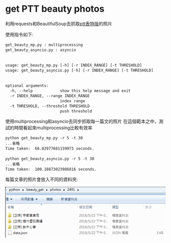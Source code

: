 # get PTT beauty photos


利用requests和BeautifulSoup去抓取[ptt表特版](www.ptt.cc/bbs/Beauty/index.html)的照片

使用指令如下:

    get_beauty_mp.py : multiprocessing
    get_beauty_asyncio.py : asyncio


    usage: get_beauty_mp.py [-h] [-r INDEX_RANGE] [-t THRESHOLD]
    usage: get_beauty_asyncio.py [-h] [-r INDEX_RANGE] [-t THRESHOLD]


    optional arguments:
      -h, --help            show this help message and exit
      -r INDEX_RANGE, --range INDEX_RANGE
                            index range
      -t THRESHOLD, --threshold THRESHOLD
                            push threshold


使用multiprocessing和asyncio去同步抓取每一篇文的照片
在這個範本之中，測試的時間看起來multiprocessing比較有效率

    python get_beauty_mp.py -r 5 -t 30
    ...省略
    Time taken:  66.02977681159973 seconds.

    python get_beauty_asyncio.py -r 5 -t 30
    ...省略
    Time taken:  100.18873023986816 seconds.

每篇文章的照片會放入不同的資料夾:

![image](https://github.com/jiann1115/python/blob/master/beauty_get/beauty_folder.png)
